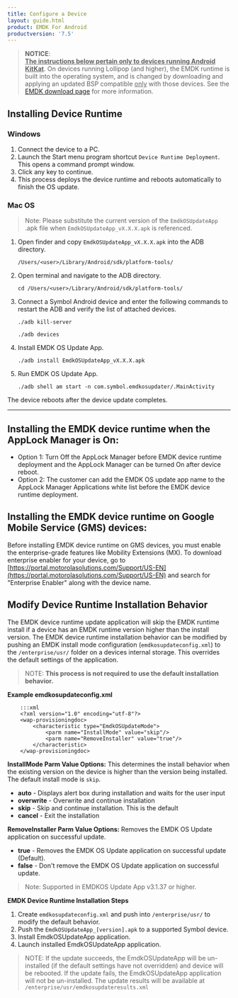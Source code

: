 ```yaml
---
title: Configure a Device
layout: guide.html
product: EMDK For Android
productversion: '7.5'
---
```


>**NOTICE**:  
	<u>**The instructions below pertain only to devices running Android KitKat**</u>. 
	On devices running Lollipop (and higher), the EMDK runtime is built into the operating system, and is changed by downloading and applying an updated BSP compatible <u>only</u> with those devices.	See the [EMDK download page](https://www.zebra.com/us/en/support-downloads/software/developer-tools/emdk-for-android.html) for more information. 

##	Installing Device Runtime

### Windows
1.	Connect the device to a PC.
2.	Launch the Start menu program shortcut `Device Runtime Deployment`. This opens a command prompt window.
3.	Click any key to continue.
4.	This process deploys the device runtime and reboots automatically to finish the OS update.

### Mac OS

>Note: Please substitute the current version of the `EmdkOSUpdateApp` .apk file when `EmdkOSUpdateApp_vX.X.X.apk` is referenced.

1. Open finder and copy `EmdkOSUpdateApp_vX.X.X.apk`  into the ADB directory.

	`/Users/<user>/Library/Android/sdk/platform-tools/`

2. Open terminal and navigate to the ADB directory.

	`cd /Users/<user>/Library/Android/sdk/platform-tools/`

3. Connect a Symbol Android device and enter the following commands to restart the ADB and verify the list of attached devices.

	`./adb kill-server`

	`./adb devices`

4. Install EMDK OS Update App.

	`./adb install EmdkOSUpdateApp_vX.X.X.apk`

5. Run EMDK OS Update App.

	`./adb shell am start -n com.symbol.emdkosupdater/.MainActivity`


The device reboots after the device update completes.

-----

## Installing the EMDK device runtime when the AppLock Manager is On:

* Option 1: Turn Off the AppLock Manager before EMDK device runtime deployment and the AppLock Manager can be turned On after device reboot.
* Option 2: The customer can add the EMDK OS update app name to the AppLock Manager Applications white list before the EMDK device runtime deployment.

## Installing the EMDK device runtime on Google Mobile Service (GMS) devices:
Before installing EMDK device runtime on GMS devices, you must enable the enterprise-grade features like Mobility Extensions (MX). To download enterprise enabler for your device, go to [https://portal.motorolasolutions.com/Support/US-EN](https://portal.motorolasolutions.com/Support/US-EN) and search for "Enterprise Enabler" along with the device name.

## Modify Device Runtime Installation Behavior
The EMDK device runtime update application will skip the EMDK runtime install if a device has an EMDK runtime version higher than the install version. The EMDK device runtime installation behavior can be modified by pushing an EMDK install mode configuration (`emdkosupdateconfig.xml`) to the `/enterprise/usr/` folder on a devices internal storage. This overrides the default settings of the application.

>NOTE: **This process is not required to use the default installation behavior.**

**Example emdkosupdateconfig.xml**

		:::xml
		<?xml version="1.0" encoding="utf-8"?>
		<wap-provisioningdoc>
			<characteristic type="EmdkOSUpdateMode">
				<parm name="InstallMode" value="skip"/>
				<parm name="RemoveInstaller" value="true"/>
			</characteristic>
		</wap-provisioningdoc>


**InstallMode Parm Value Options:**
This determines the install behavior when the existing version on the device is higher than the version being installed. The default install mode is `skip`.

* **auto** - Displays alert box during installation and waits for the user input
* **overwrite** - Overwrite and continue installation
* **skip** - Skip and continue installation. This is the default
* **cancel** - Exit the installation

**RemoveInstaller Parm Value Options:**
Removes the EMDK OS Update application on successful update.

* **true** - Removes the EMDK OS Update application on successful update (Default).
* **false** - Don't remove the EMDK OS Update application on successful update.

>Note: Supported in EMDKOS Update App v3.1.37 or higher.

**EMDK Device Runtime Installation Steps**

1. Create `emdkosupdateconfig.xml` and push into `/enterprise/usr/` to modify the default behavior.
2. Push the `EmdkOSUpdateApp_[version].apk` to a supported Symbol device.
3. Install EmdkOSUpdateApp application.
4. Launch installed EmdkOSUpdateApp application.

>NOTE: If the update succeeds, the EmdkOSUpdateApp will be un-installed (if the default settings have not overridden) and device will be rebooted. If the update fails, the EmdkOSUpdateApp application will not be un-installed. The update results will be available at  `/enterprise/usr/emdkosupdateresults.xml`


















